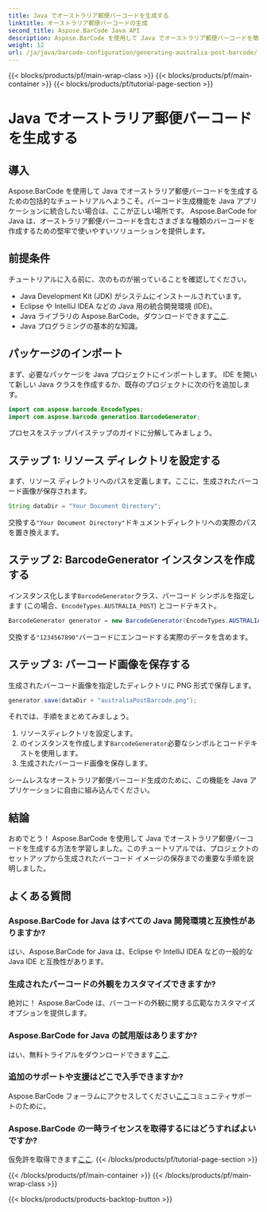```yaml
---
title: Java でオーストラリア郵便バーコードを生成する
linktitle: オーストラリア郵便バーコードの生成
second_title: Aspose.BarCode Java API
description: Aspose.BarCode を使用して Java でオーストラリア郵便バーコードを簡単に生成します。シームレスな統合については、段階的なチュートリアルに従ってください。
weight: 12
url: /ja/java/barcode-configuration/generating-australia-post-barcode/
---
```


{{< blocks/products/pf/main-wrap-class >}}
{{< blocks/products/pf/main-container >}}
{{< blocks/products/pf/tutorial-page-section >}}

# Java でオーストラリア郵便バーコードを生成する


## 導入

Aspose.BarCode を使用して Java でオーストラリア郵便バーコードを生成するための包括的なチュートリアルへようこそ。バーコード生成機能を Java アプリケーションに統合したい場合は、ここが正しい場所です。 Aspose.BarCode for Java は、オーストラリア郵便バーコードを含むさまざまな種類のバーコードを作成するための堅牢で使いやすいソリューションを提供します。

## 前提条件

チュートリアルに入る前に、次のものが揃っていることを確認してください。

- Java Development Kit (JDK) がシステムにインストールされています。
- Eclipse や IntelliJ IDEA などの Java 用の統合開発環境 (IDE)。
-  Java ライブラリの Aspose.BarCode。ダウンロードできます[ここ](https://releases.aspose.com/barcode/java/).
- Java プログラミングの基本的な知識。

## パッケージのインポート

まず、必要なパッケージを Java プロジェクトにインポートします。 IDE を開いて新しい Java クラスを作成するか、既存のプロジェクトに次の行を追加します。

```java
import com.aspose.barcode.EncodeTypes;
import com.aspose.barcode.generation.BarcodeGenerator;
```

プロセスをステップバイステップのガイドに分解してみましょう。

## ステップ 1: リソース ディレクトリを設定する

まず、リソース ディレクトリへのパスを定義します。ここに、生成されたバーコード画像が保存されます。

```java
String dataDir = "Your Document Directory";
```

交換する`"Your Document Directory"`ドキュメントディレクトリへの実際のパスを置き換えます。

## ステップ 2: BarcodeGenerator インスタンスを作成する

インスタンス化します`BarcodeGenerator`クラス、バーコード シンボルを指定します (この場合、`EncodeTypes.AUSTRALIA_POST`) とコードテキスト。

```java
BarcodeGenerator generator = new BarcodeGenerator(EncodeTypes.AUSTRALIA_POST, "1234567890");
```

交換する`"1234567890"`バーコードにエンコードする実際のデータを含めます。

## ステップ 3: バーコード画像を保存する

生成されたバーコード画像を指定したディレクトリに PNG 形式で保存します。

```java
generator.save(dataDir + "australiaPostBarcode.png");
```

それでは、手順をまとめてみましょう。

1. リソースディレクトリを設定します。
2. のインスタンスを作成します`BarcodeGenerator`必要なシンボルとコードテキストを使用します。
3. 生成されたバーコード画像を保存します。

シームレスなオーストラリア郵便バーコード生成のために、この機能を Java アプリケーションに自由に組み込んでください。

## 結論

おめでとう！ Aspose.BarCode を使用して Java でオーストラリア郵便バーコードを生成する方法を学習しました。このチュートリアルでは、プロジェクトのセットアップから生成されたバーコード イメージの保存までの重要な手順を説明しました。

## よくある質問

### Aspose.BarCode for Java はすべての Java 開発環境と互換性がありますか?
はい、Aspose.BarCode for Java は、Eclipse や IntelliJ IDEA などの一般的な Java IDE と互換性があります。

### 生成されたバーコードの外観をカスタマイズできますか?
絶対に！ Aspose.BarCode は、バーコードの外観に関する広範なカスタマイズ オプションを提供します。

### Aspose.BarCode for Java の試用版はありますか?
はい、無料トライアルをダウンロードできます[ここ](https://releases.aspose.com/).

### 追加のサポートや支援はどこで入手できますか?
 Aspose.BarCode フォーラムにアクセスしてください[ここ](https://forum.aspose.com/c/barcode/13)コミュニティサポートのために。

### Aspose.BarCode の一時ライセンスを取得するにはどうすればよいですか?
仮免許を取得できます[ここ](https://purchase.aspose.com/temporary-license/).
{{< /blocks/products/pf/tutorial-page-section >}}

{{< /blocks/products/pf/main-container >}}
{{< /blocks/products/pf/main-wrap-class >}}

{{< blocks/products/products-backtop-button >}}
